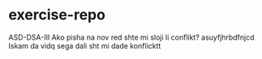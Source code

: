 # exercise-repo

ASD-DSA-III
Ako pisha na nov red shte mi sloji li conflikt? asuyfjhrbdfnjcd
Iskam da vidq sega dali sht mi dade konflicktt
